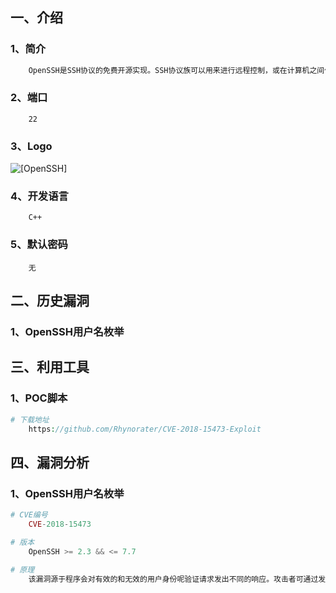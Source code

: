 ## 一、介绍

### 1、简介

```php
	OpenSSH是SSH协议的免费开源实现。SSH协议族可以用来进行远程控制，或在计算机之间传送文件。
```

### 2、端口

```
	22
```

### 3、Logo

![[OpenSSH]](https://www.openssh.com/images/openssh.gif)

### 4、开发语言

```
	C++
```

### 5、默认密码

```
	无
```



## 二、历史漏洞

### 1、OpenSSH用户名枚举



## 三、利用工具

### 1、POC脚本

```php
# 下载地址
	https://github.com/Rhynorater/CVE-2018-15473-Exploit
```



## 四、漏洞分析

### 1、OpenSSH用户名枚举

```php
# CVE编号
	CVE-2018-15473
```

```php
# 版本
	OpenSSH >= 2.3 && <= 7.7
```

```php
# 原理
	该漏洞源于程序会对有效的和无效的用户身份呢验证请求发出不同的响应。攻击者可通过发送特制的请求利用该漏洞枚举用户名称。
```


